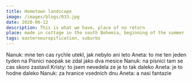 ```yaml
---
title: Hometown landscape
image: /images/blogs/033.jpg
date: 2020-06-12
description: This is what we have, place of no return
place: made in cottage in the south Bohemia, beginning of the summer
tags: easterneuropification, suburbs
---
```


Nanuk: mne ten cas rychle utekl, jak nebylo ani leto
Aneta: to me ten jeden tyden na Pisnici naopak se zdal jako dva mesice
Nanuk: na pisnici tam se cas skoro zastavil
Kristy: to jsem nevedela ze je to tak daleko
Aneta: je to hodne daleko
Nanuk: za hranice vsednich dnu
Aneta: a nasi fantazie
